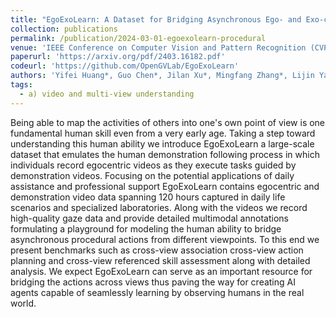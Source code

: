 ```yaml
---
title: "EgoExoLearn: A Dataset for Bridging Asynchronous Ego- and Exo-centric View of Procedural Activities in Real World"
collection: publications
permalink: /publication/2024-03-01-egoexolearn-procedural
venue: 'IEEE Conference on Computer Vision and Pattern Recognition (CVPR)'
paperurl: 'https://arxiv.org/pdf/2403.16182.pdf'
codeurl: 'https://github.com/OpenGVLab/EgoExoLearn'
authors: 'Yifei Huang*, Guo Chen*, Jilan Xu*, Mingfang Zhang*, Lijin Yang, Baoqi Pei, Hongjie Zhang, Lu Dong, Yali Wang, Limin Wang, Yu Qiao'
tags:
  - a) video and multi-view understanding
---
```


Being able to map the activities of others into one's own point of view is one fundamental human skill even from a very early age. Taking a step toward understanding this human ability we introduce EgoExoLearn a large-scale dataset that emulates the human demonstration following process in which individuals record egocentric videos as they execute tasks guided by demonstration videos. Focusing on the potential applications of daily assistance and professional support EgoExoLearn contains egocentric and demonstration video data spanning 120 hours captured in daily life scenarios and specialized laboratories. Along with the videos we record high-quality gaze data and provide detailed multimodal annotations formulating a playground for modeling the human ability to bridge asynchronous procedural actions from different viewpoints. To this end we present benchmarks such as cross-view association cross-view action planning and cross-view referenced skill assessment along with detailed analysis. We expect EgoExoLearn can serve as an important resource for bridging the actions across views thus paving the way for creating AI agents capable of seamlessly learning by observing humans in the real world.